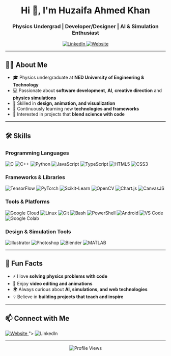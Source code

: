 
<h1 align="center">Hi 👋, I'm Huzaifa Ahmed Khan</h1>
<h3 align="center">Physics Undergrad |  Developer/Designer | AI & Simulation Enthusiast</h3>

<p align="center">
  <a href="https://www.linkedin.com/in/huzaifa-ahmed-khan-460760321/">
    <img alt="LinkedIn" src="https://img.shields.io/badge/LinkedIn-%230077B5.svg?style=for-the-badge&logo=linkedin&logoColor=white"/>
  </a>
  <a href="https://nolongerhuzxfa.carrd.co" target="_blank">
    <img alt="Website" src="https://img.shields.io/badge/Website-FF5722?style=for-the-badge&logo=google-chrome&logoColor=white"/>
  </a>
</p>

---

## 👨‍🎓 About Me
- 🎓 Physics undergraduate at **NED University of Engineering & Technology**  
- 💻 Passionate about **software development**, **AI**, **creative direction** and **physics simulations**  
- 🎨 Skilled in **design, animation, and visualization**  
- 🌱 Continuously learning new **technologies and frameworks**  
- 📝 Interested in projects that **blend science with code**

---

## 🛠️ Skills

### Programming Languages
![C](https://img.shields.io/badge/C-00599C?style=for-the-badge&logo=c&logoColor=white)
![C++](https://img.shields.io/badge/C++-00599C?style=for-the-badge&logo=c%2B%2B&logoColor=white)
![Python](https://img.shields.io/badge/Python-3776AB?style=for-the-badge&logo=python&logoColor=white)
![JavaScript](https://img.shields.io/badge/JavaScript-F7DF1E?style=for-the-badge&logo=javascript&logoColor=black)
![TypeScript](https://img.shields.io/badge/TypeScript-3178C6?style=for-the-badge&logo=typescript&logoColor=white)
![HTML5](https://img.shields.io/badge/HTML5-E34F26?style=for-the-badge&logo=html5&logoColor=white)
![CSS3](https://img.shields.io/badge/CSS3-1572B6?style=for-the-badge&logo=css3&logoColor=white)

### Frameworks & Libraries
![TensorFlow](https://img.shields.io/badge/TensorFlow-FF6F00?style=for-the-badge&logo=tensorflow&logoColor=white)
![PyTorch](https://img.shields.io/badge/PyTorch-EE4C2C?style=for-the-badge&logo=pytorch&logoColor=white)
![Scikit-Learn](https://img.shields.io/badge/Scikit--Learn-F7931E?style=for-the-badge)
![OpenCV](https://img.shields.io/badge/OpenCV-5C3EE8?style=for-the-badge&logo=opencv&logoColor=white)
![Chart.js](https://img.shields.io/badge/Chart.js-FF6384?style=for-the-badge)
![CanvasJS](https://img.shields.io/badge/CanvasJS-1E90FF?style=for-the-badge)

### Tools & Platforms
![Google Cloud](https://img.shields.io/badge/Google%20Cloud-4285F4?style=for-the-badge&logo=googlecloud&logoColor=white)
![Linux](https://img.shields.io/badge/Linux-FCC624?style=for-the-badge&logo=linux&logoColor=black)
![Git](https://img.shields.io/badge/Git-F05032?style=for-the-badge&logo=git&logoColor=white)
![Bash](https://img.shields.io/badge/Bash-4EAA25?style=for-the-badge&logo=gnu-bash&logoColor=white)
![PowerShell](https://img.shields.io/badge/PowerShell-012456?style=for-the-badge&logo=powershell&logoColor=white)
![Android](https://img.shields.io/badge/Android-3DDC84?style=for-the-badge&logo=android&logoColor=white)
![VS Code](https://img.shields.io/badge/VS%20Code-007ACC?style=for-the-badge&logo=visual-studio-code&logoColor=white)
![Google Colab](https://img.shields.io/badge/Google%20Colab-F9AB00?style=for-the-badge&logo=google-colab&logoColor=white)

### Design & Simulation Tools
![Illustrator](https://img.shields.io/badge/Illustrator-FF9A00?style=for-the-badge&logo=adobe-illustrator&logoColor=white)
![Photoshop](https://img.shields.io/badge/Photoshop-31A8FF?style=for-the-badge&logo=adobe-photoshop&logoColor=white)
![Blender](https://img.shields.io/badge/Blender-F5792A?style=for-the-badge&logo=blender&logoColor=white)
![MATLAB](https://img.shields.io/badge/MATLAB-0076A8?style=for-the-badge&logo=mathworks&logoColor=white)

---

## 🌟 Fun Facts
- ⚡ I love **solving physics problems with code**  
- 🎥 Enjoy **video editing and animations**  
- 🌍 Always curious about **AI, simulations, and web technologies**  
- 💡 Believe in **building projects that teach and inspire**  

---

## 📫 Connect with Me
<p align="left">
  <a href="<a href="https://nolongerhuzxfa.carrd.co" target="_blank">
    <img alt="Website" src="https://img.shields.io/badge/Website-FF5722?style=for-the-badge&logo=google-chrome&logoColor=white"/>
  </a>">
    <img alt="LinkedIn" src="https://img.shields.io/badge/LinkedIn-%230077B5.svg?style=for-the-badge&logo=linkedin&logoColor=white"/>
  </a>
</p>

---

<p align="center">
  <img src="https://komarev.com/ghpvc/?username=huzaifa-ahmed-khan&color=blue" alt="Profile Views"/>
</p>


